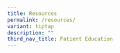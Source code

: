 ```yaml
---
title: Resources
permalink: /resources/
variant: tiptap
description: ""
third_nav_title: Patient Education
---
```

